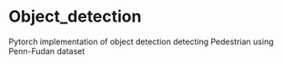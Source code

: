 # Object_detection
Pytorch implementation of object detection detecting Pedestrian using Penn-Fudan dataset
